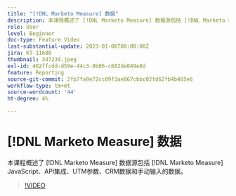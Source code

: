 ```yaml
---
title: "[!DNL Marketo Measure] 数据"
description: 本课程概述了 [!DNL Marketo Measure] 数据源包括 [!DNL Marketo Measure] JavaScript、API集成、UTM参数、CRM数据和手动输入的数据。
role: User
level: Beginner
doc-type: Feature Video
last-substantial-update: 2023-01-06T00:00:00Z
jira: KT-11680
thumbnail: 347234.jpeg
exl-id: 462ffcdd-d59e-44c3-9b06-c682de049e8d
feature: Reporting
source-git-commit: 2fb7fa9e72cc89f3ae867cbbc02fd62fb4b485e6
workflow-type: tm+mt
source-wordcount: '44'
ht-degree: 4%

---
```


# [!DNL Marketo Measure] 数据

本课程概述了 [!DNL Marketo Measure] 数据源包括 [!DNL Marketo Measure] JavaScript、API集成、UTM参数、CRM数据和手动输入的数据。

>[!VIDEO](https://video.tv.adobe.com/v/347234/?quality=12&learn=on)
